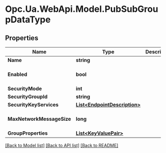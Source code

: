 # Opc.Ua.WebApi.Model.PubSubGroupDataType

## Properties

Name | Type | Description | Notes
------------ | ------------- | ------------- | -------------
**Name** | **string** |  | [optional] 
**Enabled** | **bool** |  | [optional] [default to false]
**SecurityMode** | **int** |  | [optional] 
**SecurityGroupId** | **string** |  | [optional] 
**SecurityKeyServices** | [**List&lt;EndpointDescription&gt;**](EndpointDescription.md) |  | [optional] 
**MaxNetworkMessageSize** | **long** |  | [optional] [default to 0]
**GroupProperties** | [**List&lt;KeyValuePair&gt;**](KeyValuePair.md) |  | [optional] 

[[Back to Model list]](../README.md#documentation-for-models) [[Back to API list]](../README.md#documentation-for-api-endpoints) [[Back to README]](../README.md)

